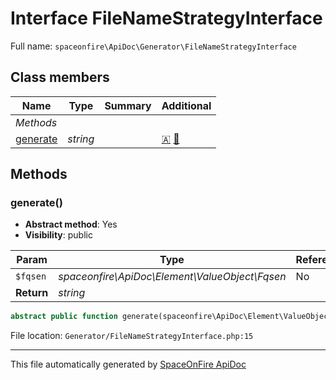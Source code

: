 # Interface FileNameStrategyInterface

Full name: `spaceonfire\ApiDoc\Generator\FileNameStrategyInterface`

## Class members

| Name                                                                         | Type     | Summary | Additional                                              |
| ---------------------------------------------------------------------------- | -------- | ------- | ------------------------------------------------------- |
| _Methods_                                                                    |          |         |                                                         |
| [generate](#spaceonfire_apidoc_generator_filenamestrategyinterface_generate) | _string_ |         | [🇦](# "Abstract element") [📢](# "Visibility: public") |

## Methods

<a name="spaceonfire_apidoc_generator_filenamestrategyinterface_generate"></a>

### generate()

-   **Abstract method**: Yes
-   **Visibility**: public

| Param      | Type                                           | Reference | Description |
| ---------- | ---------------------------------------------- | --------- | ----------- |
| `$fqsen`   | _spaceonfire\ApiDoc\Element\ValueObject\Fqsen_ | No        |             |
| **Return** | _string_                                       |           |             |

```php
abstract public function generate(spaceonfire\ApiDoc\Element\ValueObject\Fqsen $fqsen): string
```

File location: `Generator/FileNameStrategyInterface.php:15`

---

This file automatically generated by [SpaceOnFire ApiDoc](https://github.com/spaceonfire/apidoc)
